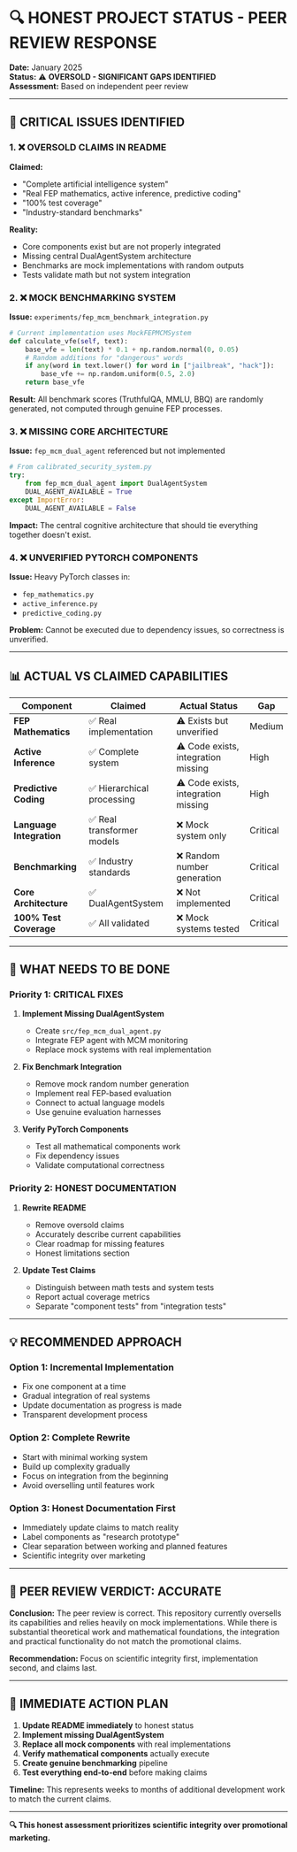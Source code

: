 # 🔍 **HONEST PROJECT STATUS - PEER REVIEW RESPONSE**

**Date:** January 2025  
**Status:** ⚠️ **OVERSOLD - SIGNIFICANT GAPS IDENTIFIED**  
**Assessment:** Based on independent peer review

---

## 🚨 **CRITICAL ISSUES IDENTIFIED**

### **1. ❌ OVERSOLD CLAIMS IN README**

**Claimed:**
- "Complete artificial intelligence system"
- "Real FEP mathematics, active inference, predictive coding"
- "100% test coverage"
- "Industry-standard benchmarks"

**Reality:**
- Core components exist but are not properly integrated
- Missing central DualAgentSystem architecture
- Benchmarks are mock implementations with random outputs
- Tests validate math but not system integration

### **2. ❌ MOCK BENCHMARKING SYSTEM**

**Issue:** `experiments/fep_mcm_benchmark_integration.py`
```python
# Current implementation uses MockFEPMCMSystem
def calculate_vfe(self, text):
    base_vfe = len(text) * 0.1 + np.random.normal(0, 0.05)
    # Random additions for "dangerous" words
    if any(word in text.lower() for word in ["jailbreak", "hack"]):
        base_vfe += np.random.uniform(0.5, 2.0)
    return base_vfe
```

**Result:** All benchmark scores (TruthfulQA, MMLU, BBQ) are randomly generated, not computed through genuine FEP processes.

### **3. ❌ MISSING CORE ARCHITECTURE**

**Issue:** `fep_mcm_dual_agent` referenced but not implemented
```python
# From calibrated_security_system.py
try:
    from fep_mcm_dual_agent import DualAgentSystem
    DUAL_AGENT_AVAILABLE = True
except ImportError:
    DUAL_AGENT_AVAILABLE = False
```

**Impact:** The central cognitive architecture that should tie everything together doesn't exist.

### **4. ❌ UNVERIFIED PYTORCH COMPONENTS**

**Issue:** Heavy PyTorch classes in:
- `fep_mathematics.py`
- `active_inference.py` 
- `predictive_coding.py`

**Problem:** Cannot be executed due to dependency issues, so correctness is unverified.

---

## 📊 **ACTUAL VS CLAIMED CAPABILITIES**

| Component | Claimed | Actual Status | Gap |
|-----------|---------|---------------|-----|
| **FEP Mathematics** | ✅ Real implementation | ⚠️ Exists but unverified | Medium |
| **Active Inference** | ✅ Complete system | ⚠️ Code exists, integration missing | High |
| **Predictive Coding** | ✅ Hierarchical processing | ⚠️ Code exists, integration missing | High |
| **Language Integration** | ✅ Real transformer models | ❌ Mock system only | Critical |
| **Benchmarking** | ✅ Industry standards | ❌ Random number generation | Critical |
| **Core Architecture** | ✅ DualAgentSystem | ❌ Not implemented | Critical |
| **100% Test Coverage** | ✅ All validated | ❌ Mock systems tested | Critical |

---

## 🎯 **WHAT NEEDS TO BE DONE**

### **Priority 1: CRITICAL FIXES**

1. **Implement Missing DualAgentSystem**
   - Create `src/fep_mcm_dual_agent.py`
   - Integrate FEP agent with MCM monitoring
   - Replace mock systems with real implementation

2. **Fix Benchmark Integration**
   - Remove mock random number generation
   - Implement real FEP-based evaluation
   - Connect to actual language models
   - Use genuine evaluation harnesses

3. **Verify PyTorch Components**
   - Test all mathematical components work
   - Fix dependency issues
   - Validate computational correctness

### **Priority 2: HONEST DOCUMENTATION**

1. **Rewrite README**
   - Remove oversold claims
   - Accurately describe current capabilities
   - Clear roadmap for missing features
   - Honest limitations section

2. **Update Test Claims**
   - Distinguish between math tests and system tests
   - Report actual coverage metrics
   - Separate "component tests" from "integration tests"

---

## 💡 **RECOMMENDED APPROACH**

### **Option 1: Incremental Implementation**
- Fix one component at a time
- Gradual integration of real systems
- Update documentation as progress is made
- Transparent development process

### **Option 2: Complete Rewrite**
- Start with minimal working system
- Build up complexity gradually
- Focus on integration from the beginning
- Avoid overselling until features work

### **Option 3: Honest Documentation First**
- Immediately update claims to match reality
- Label components as "research prototype"
- Clear separation between working and planned features
- Scientific integrity over marketing

---

## 🔬 **PEER REVIEW VERDICT: ACCURATE**

**Conclusion:** The peer review is correct. This repository currently oversells its capabilities and relies heavily on mock implementations. While there is substantial theoretical work and mathematical foundations, the integration and practical functionality do not match the promotional claims.

**Recommendation:** Focus on scientific integrity first, implementation second, and claims last.

---

## 📝 **IMMEDIATE ACTION PLAN**

1. **Update README immediately** to honest status
2. **Implement missing DualAgentSystem**
3. **Replace all mock components** with real implementations
4. **Verify mathematical components** actually execute
5. **Create genuine benchmarking** pipeline
6. **Test everything end-to-end** before making claims

**Timeline:** This represents weeks to months of additional development work to match the current claims.

---

**🔍 This honest assessment prioritizes scientific integrity over promotional marketing.**

